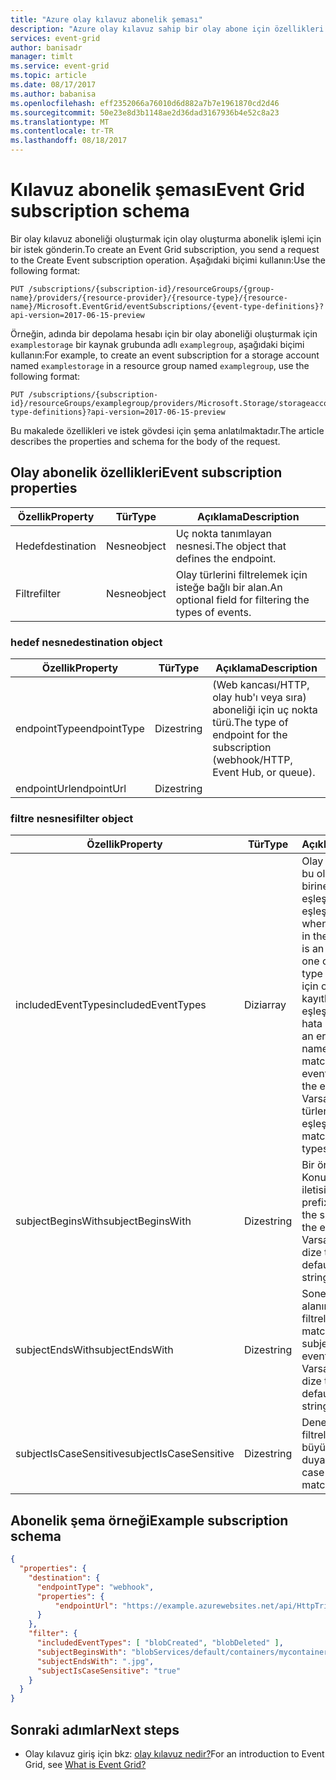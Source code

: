 ```yaml
---
title: "Azure olay kılavuz abonelik şeması"
description: "Azure olay kılavuz sahip bir olay abone için özellikleri açıklar."
services: event-grid
author: banisadr
manager: timlt
ms.service: event-grid
ms.topic: article
ms.date: 08/17/2017
ms.author: babanisa
ms.openlocfilehash: eff2352066a76010d6d882a7b7e1961870cd2d46
ms.sourcegitcommit: 50e23e8d3b1148ae2d36dad3167936b4e52c8a23
ms.translationtype: MT
ms.contentlocale: tr-TR
ms.lasthandoff: 08/18/2017
---
```

# <a name="event-grid-subscription-schema"></a><span data-ttu-id="0600d-103">Kılavuz abonelik şeması</span><span class="sxs-lookup"><span data-stu-id="0600d-103">Event Grid subscription schema</span></span>

<span data-ttu-id="0600d-104">Bir olay kılavuz aboneliği oluşturmak için olay oluşturma abonelik işlemi için bir istek gönderin.</span><span class="sxs-lookup"><span data-stu-id="0600d-104">To create an Event Grid subscription, you send a request to the Create Event subscription operation.</span></span> <span data-ttu-id="0600d-105">Aşağıdaki biçimi kullanın:</span><span class="sxs-lookup"><span data-stu-id="0600d-105">Use the following format:</span></span>

```
PUT /subscriptions/{subscription-id}/resourceGroups/{group-name}/providers/{resource-provider}/{resource-type}/{resource-name}/Microsoft.EventGrid/eventSubscriptions/{event-type-definitions}?api-version=2017-06-15-preview
``` 

<span data-ttu-id="0600d-106">Örneğin, adında bir depolama hesabı için bir olay aboneliği oluşturmak için `examplestorage` bir kaynak grubunda adlı `examplegroup`, aşağıdaki biçimi kullanın:</span><span class="sxs-lookup"><span data-stu-id="0600d-106">For example, to create an event subscription for a storage account named `examplestorage` in a resource group named `examplegroup`, use the following format:</span></span>

```
PUT /subscriptions/{subscription-id}/resourceGroups/examplegroup/providers/Microsoft.Storage/storageaccounts/examplestorage/Microsoft.EventGrid/eventSubscriptions/{event-type-definitions}?api-version=2017-06-15-preview
``` 

<span data-ttu-id="0600d-107">Bu makalede özellikleri ve istek gövdesi için şema anlatılmaktadır.</span><span class="sxs-lookup"><span data-stu-id="0600d-107">The article describes the properties and schema for the body of the request.</span></span>
 
## <a name="event-subscription-properties"></a><span data-ttu-id="0600d-108">Olay abonelik özellikleri</span><span class="sxs-lookup"><span data-stu-id="0600d-108">Event subscription properties</span></span>

| <span data-ttu-id="0600d-109">Özellik</span><span class="sxs-lookup"><span data-stu-id="0600d-109">Property</span></span> | <span data-ttu-id="0600d-110">Tür</span><span class="sxs-lookup"><span data-stu-id="0600d-110">Type</span></span> | <span data-ttu-id="0600d-111">Açıklama</span><span class="sxs-lookup"><span data-stu-id="0600d-111">Description</span></span> |
| -------- | ---- | ----------- |
| <span data-ttu-id="0600d-112">Hedef</span><span class="sxs-lookup"><span data-stu-id="0600d-112">destination</span></span> | <span data-ttu-id="0600d-113">Nesne</span><span class="sxs-lookup"><span data-stu-id="0600d-113">object</span></span> | <span data-ttu-id="0600d-114">Uç nokta tanımlayan nesnesi.</span><span class="sxs-lookup"><span data-stu-id="0600d-114">The object that defines the endpoint.</span></span> |
| <span data-ttu-id="0600d-115">Filtre</span><span class="sxs-lookup"><span data-stu-id="0600d-115">filter</span></span> | <span data-ttu-id="0600d-116">Nesne</span><span class="sxs-lookup"><span data-stu-id="0600d-116">object</span></span> | <span data-ttu-id="0600d-117">Olay türlerini filtrelemek için isteğe bağlı bir alan.</span><span class="sxs-lookup"><span data-stu-id="0600d-117">An optional field for filtering the types of events.</span></span> |

### <a name="destination-object"></a><span data-ttu-id="0600d-118">hedef nesne</span><span class="sxs-lookup"><span data-stu-id="0600d-118">destination object</span></span>

| <span data-ttu-id="0600d-119">Özellik</span><span class="sxs-lookup"><span data-stu-id="0600d-119">Property</span></span> | <span data-ttu-id="0600d-120">Tür</span><span class="sxs-lookup"><span data-stu-id="0600d-120">Type</span></span> | <span data-ttu-id="0600d-121">Açıklama</span><span class="sxs-lookup"><span data-stu-id="0600d-121">Description</span></span> |
| -------- | ---- | ----------- |
| <span data-ttu-id="0600d-122">endpointType</span><span class="sxs-lookup"><span data-stu-id="0600d-122">endpointType</span></span> | <span data-ttu-id="0600d-123">Dize</span><span class="sxs-lookup"><span data-stu-id="0600d-123">string</span></span> | <span data-ttu-id="0600d-124">(Web kancası/HTTP, olay hub'ı veya sıra) aboneliği için uç nokta türü.</span><span class="sxs-lookup"><span data-stu-id="0600d-124">The type of endpoint for the subscription (webhook/HTTP, Event Hub, or queue).</span></span> | 
| <span data-ttu-id="0600d-125">endpointUrl</span><span class="sxs-lookup"><span data-stu-id="0600d-125">endpointUrl</span></span> | <span data-ttu-id="0600d-126">Dize</span><span class="sxs-lookup"><span data-stu-id="0600d-126">string</span></span> |  | 

### <a name="filter-object"></a><span data-ttu-id="0600d-127">filtre nesnesi</span><span class="sxs-lookup"><span data-stu-id="0600d-127">filter object</span></span>

| <span data-ttu-id="0600d-128">Özellik</span><span class="sxs-lookup"><span data-stu-id="0600d-128">Property</span></span> | <span data-ttu-id="0600d-129">Tür</span><span class="sxs-lookup"><span data-stu-id="0600d-129">Type</span></span> | <span data-ttu-id="0600d-130">Açıklama</span><span class="sxs-lookup"><span data-stu-id="0600d-130">Description</span></span> |
| -------- | ---- | ----------- |
| <span data-ttu-id="0600d-131">includedEventTypes</span><span class="sxs-lookup"><span data-stu-id="0600d-131">includedEventTypes</span></span> | <span data-ttu-id="0600d-132">Dizi</span><span class="sxs-lookup"><span data-stu-id="0600d-132">array</span></span> | <span data-ttu-id="0600d-133">Olay türü olay iletisini bu olay türü adları birine tam bir eşleşme eşleşmedir.</span><span class="sxs-lookup"><span data-stu-id="0600d-133">Match when the event type in the event message is an exact match to one of these event type names.</span></span> <span data-ttu-id="0600d-134">Olay adı için olay kaynağı kayıtlı olay türü adları eşleşmediğinde bir hata oluşturur.</span><span class="sxs-lookup"><span data-stu-id="0600d-134">Raises an error when event name does not match the registered event type names for the event source.</span></span> <span data-ttu-id="0600d-135">Varsayılan, tüm olay türleri ile eşleşir.</span><span class="sxs-lookup"><span data-stu-id="0600d-135">Default matches all event types.</span></span> |
| <span data-ttu-id="0600d-136">subjectBeginsWith</span><span class="sxs-lookup"><span data-stu-id="0600d-136">subjectBeginsWith</span></span> | <span data-ttu-id="0600d-137">Dize</span><span class="sxs-lookup"><span data-stu-id="0600d-137">string</span></span> | <span data-ttu-id="0600d-138">Bir önek eşleştirme Konu alanına olay iletisi filtreleyin.</span><span class="sxs-lookup"><span data-stu-id="0600d-138">A prefix-match filter to the subject field in the event message.</span></span> <span data-ttu-id="0600d-139">Varsayılan ya da boş dize tüm eşleşir.</span><span class="sxs-lookup"><span data-stu-id="0600d-139">The default or empty string matches all.</span></span> | 
| <span data-ttu-id="0600d-140">subjectEndsWith</span><span class="sxs-lookup"><span data-stu-id="0600d-140">subjectEndsWith</span></span> | <span data-ttu-id="0600d-141">Dize</span><span class="sxs-lookup"><span data-stu-id="0600d-141">string</span></span> | <span data-ttu-id="0600d-142">Sonek eşleşme Konu alanına olay iletisi filtreleyin.</span><span class="sxs-lookup"><span data-stu-id="0600d-142">A suffix-match filter to the subject field in the event message.</span></span> <span data-ttu-id="0600d-143">Varsayılan ya da boş dize tüm eşleşir.</span><span class="sxs-lookup"><span data-stu-id="0600d-143">The default or empty string matches all.</span></span> |
| <span data-ttu-id="0600d-144">subjectIsCaseSensitive</span><span class="sxs-lookup"><span data-stu-id="0600d-144">subjectIsCaseSensitive</span></span> | <span data-ttu-id="0600d-145">Dize</span><span class="sxs-lookup"><span data-stu-id="0600d-145">string</span></span> | <span data-ttu-id="0600d-146">Denetimler için filtreleri ile eşleşen büyük küçük harfe duyarlı.</span><span class="sxs-lookup"><span data-stu-id="0600d-146">Controls case-sensitive matching for filters.</span></span> |


## <a name="example-subscription-schema"></a><span data-ttu-id="0600d-147">Abonelik şema örneği</span><span class="sxs-lookup"><span data-stu-id="0600d-147">Example subscription schema</span></span>

```json
{
  "properties": {
    "destination": {
      "endpointType": "webhook",
      "properties": {
          "endpointUrl": "https://example.azurewebsites.net/api/HttpTriggerCSharp1?code=VXbGWce53l48Mt8wuotr0GPmyJ/nDT4hgdFj9DpBiRt38qqnnm5OFg=="
      }
    },
    "filter": {
      "includedEventTypes": [ "blobCreated", "blobDeleted" ],
      "subjectBeginsWith": "blobServices/default/containers/mycontainer/log",
      "subjectEndsWith": ".jpg",
      "subjectIsCaseSensitive": "true"
    }
  }
}
```

## <a name="next-steps"></a><span data-ttu-id="0600d-148">Sonraki adımlar</span><span class="sxs-lookup"><span data-stu-id="0600d-148">Next steps</span></span>

* <span data-ttu-id="0600d-149">Olay kılavuz giriş için bkz: [olay kılavuz nedir?](overview.md)</span><span class="sxs-lookup"><span data-stu-id="0600d-149">For an introduction to Event Grid, see [What is Event Grid?](overview.md)</span></span>